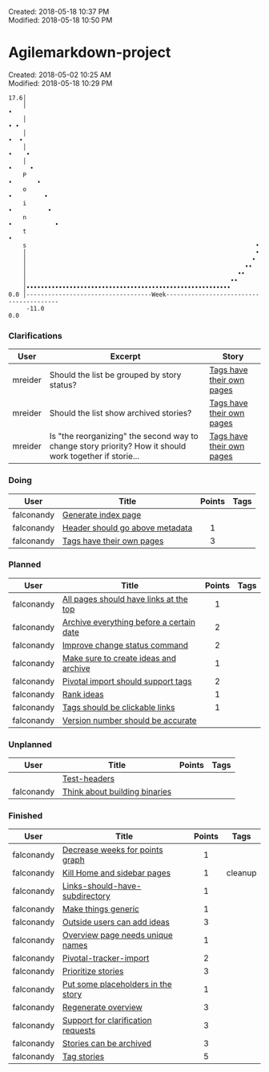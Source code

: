 
Created: 2018-05-18 10:37 PM  
Modified: 2018-05-18 10:50 PM  
# Agilemarkdown-project

Created: 2018-05-02 10:25 AM  
Modified: 2018-05-18 10:29 PM  

```
17.6│                                                                               
    │                                                                      •        
    │                                                                     • •       
    │                                                                     •  •      
    │                                                                    •    •     
    │                                                                    •     •    
    P                                                                   •       •   
    o                                                                  •         •  
    i                                                                  •          • 
    n                                                                 •            •
    t                                                                 •             
    s                                                                •              
    │                                                                •              
    │                                                               •               
    │                                                             ••                
    │                                                           ••                  
    │                                                         ••                    
    │•••••••••••••••••••••••••••••••••••••••••••••••••••••••••                      
0.0 │-----------------------------------Week----------------------------------------
     -11.0                                                                       0.0

```
### Clarifications
| User | Excerpt | Story |
|---|---|---|
| mreider | Should the list be grouped by story status? | [Tags have their own pages](agilemarkdown-project/tags-have-their-own-pages.md) |
| mreider | Should the list show archived stories? | [Tags have their own pages](agilemarkdown-project/tags-have-their-own-pages.md) |
| mreider | Is "the reorganizing" the second way to change story priority? How it should work together if storie... | [Tags have their own pages](agilemarkdown-project/tags-have-their-own-pages.md) |

### Doing
| User | Title | Points | Tags |
|---|---|:---:|---|
| falconandy | [Generate index page](agilemarkdown-project/generate-index-page.md) |  |  |
| falconandy | [Header should go above metadata](agilemarkdown-project/header-should-go-above-metadata.md) | 1 |  |
| falconandy | [Tags have their own pages](agilemarkdown-project/tags-have-their-own-pages.md) | 3 |  |

### Planned
| User | Title | Points | Tags |
|---|---|:---:|---|
| falconandy | [All pages should have links at the top](agilemarkdown-project/all-pages-should-have-links-at-the-top.md) | 1 |  |
| falconandy | [Archive everything before a certain date](agilemarkdown-project/archive-everything-before-a-certain-date.md) | 2 |  |
| falconandy | [Improve change status command](agilemarkdown-project/improve-change-status-command.md) | 2 |  |
| falconandy | [Make sure to create ideas and archive](agilemarkdown-project/make-sure-to-create-ideas-and-archive.md) | 1 |  |
| falconandy | [Pivotal import should support tags](agilemarkdown-project/pivotal-import-should-support-tags.md) | 2 |  |
| falconandy | [Rank ideas](agilemarkdown-project/rank-ideas.md) | 1 |  |
| falconandy | [Tags should be clickable links](agilemarkdown-project/tags-should-be-clickable-links.md) | 1 |  |
| falconandy | [Version number should be accurate](agilemarkdown-project/version-number-should-be-accurate.md) |  |  |

### Unplanned
| User | Title | Points | Tags |
|---|---|:---:|---|
|  | [Test-headers](agilemarkdown-project/test-headers.md) |  |  |
| falconandy | [Think about building binaries](agilemarkdown-project/think-about-building-binaries.md) |  |  |

### Finished
| User | Title | Points | Tags |
|---|---|:---:|---|
| falconandy | [Decrease weeks for points graph](agilemarkdown-project/decrease-weeks-for-points-graph.md) | 1 |  |
| falconandy | [Kill Home and sidebar pages](agilemarkdown-project/kill-Home-and-sidebar-pages.md) | 1 | cleanup |
| falconandy | [Links-should-have-subdirectory](agilemarkdown-project/links-should-have-subdirectory.md) | 1 |  |
| falconandy | [Make things generic](agilemarkdown-project/make-things-generic.md.md) | 1 |  |
| falconandy | [Outside users can add ideas](agilemarkdown-project/outside-users-can-add-ideas.md) | 3 |  |
| falconandy | [Overview page needs unique names](agilemarkdown-project/overview-page-needs-unique-names.md) | 1 |  |
| falconandy | [Pivotal-tracker-import](agilemarkdown-project/pivotal-tracker-import.md) | 2 |  |
| falconandy | [Prioritize stories](agilemarkdown-project/prioritize-stories.md) | 3 |  |
| falconandy | [Put some placeholders in the story](agilemarkdown-project/put-some-placeholders-in-the-story.md) | 1 |  |
| falconandy | [Regenerate overview](agilemarkdown-project/regenerate-overview.md) | 3 |  |
| falconandy | [Support for clarification requests](agilemarkdown-project/send-comments-to-users.md) | 3 |  |
| falconandy | [Stories can be archived](agilemarkdown-project/stories-can-be-archived.md) | 3 |  |
| falconandy | [Tag stories](agilemarkdown-project/tag-stories.md) | 5 |  |
